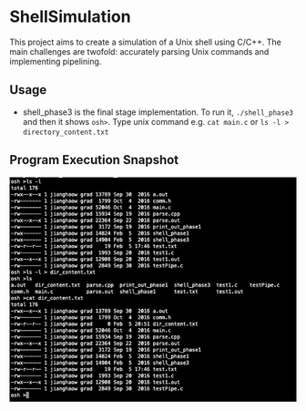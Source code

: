 # ShellSimulation

This project aims to create a simulation of a Unix shell using C/C++. The main challenges are twofold: accurately parsing Unix commands and implementing pipelining.

## Usage

- shell_phase3 is the final stage implementation. To run it, `./shell_phase3` and then it shows `osh>`. Type unix command e.g. `cat main.c` or `ls -l > directory_content.txt`

## Program Execution Snapshot

![Image Alt text](/Image/Run.png)
